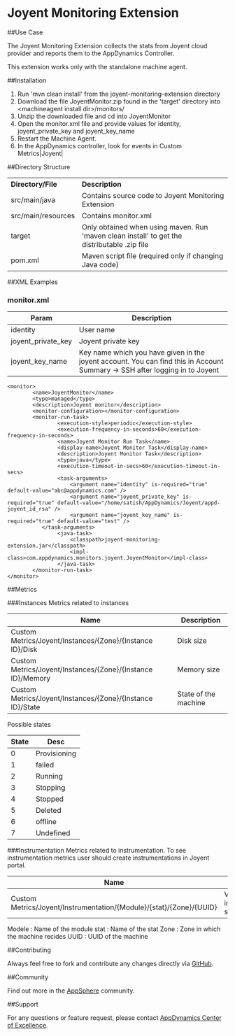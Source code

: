 # Joyent Monitoring Extension  

##Use Case

The Joyent Monitoring Extension collects the stats from Joyent cloud provider and reports them to the AppDynamics Controller.

This extension works only with the standalone machine agent.

##Installation
1. Run 'mvn clean install' from the joyent-monitoring-extension directory
2. Download the file JoyentMonitor.zip found in the 'target' directory into \<machineagent install dir\>/monitors/
3. Unzip the downloaded file and cd into JoyentMonitor
4. Open the monitor.xml file and provide values for identity, joyent_private_key and joyent_key_name
5. Restart the Machine Agent.
6. In the AppDynamics controller, look for events in Custom Metrics|Joyent|

##Directory Structure

<table><tbody>
<tr>
<th align="left"> Directory/File </th>
<th align="left"> Description </th>
</tr>
<tr>
<td class='confluenceTd'> src/main/java </td>
<td class='confluenceTd'> Contains source code to Joyent Monitoring Extension  </td>
</tr>
<tr>
<td class='confluenceTd'> src/main/resources </td>
<td class='confluenceTd'> Contains monitor.xml </td>
</tr>
<tr>
<td class='confluenceTd'> target </td>
<td class='confluenceTd'> Only obtained when using maven. Run 'maven clean install' to get the distributable .zip file </td>
</tr>
<tr>
<td class='confluenceTd'> pom.xml </td>
<td class='confluenceTd'> Maven script file (required only if changing Java code) </td>
</tr>
</tbody>
</table>

##XML Examples

###  monitor.xml


| Param | Description |
| ----- | ----- |
| identity | User name  |
| joyent_private_key | Joyent private key |
| joyent_key_name | Key name which you have given in the joyent account. You can find this in Account Summary -> SSH after logging in to Joyent |

~~~~
<monitor>
        <name>JoyentMonitor</name>
        <type>managed</type>
        <description>Joyent monitor</description>
        <monitor-configuration></monitor-configuration>
        <monitor-run-task>
                <execution-style>periodic</execution-style>
                <execution-frequency-in-seconds>60</execution-frequency-in-seconds>
                <name>Joyent Monitor Run Task</name>
                <display-name>Joyent Monitor Task</display-name>
                <description>Joyent Monitor Task</description>
                <type>java</type>
                <execution-timeout-in-secs>60</execution-timeout-in-secs>
                <task-arguments>
                    <argument name="identity" is-required="true" default-value="abc@appdynamics.com" />
                    <argument name="joyent_private_key" is-required="true" default-value="/home/satish/AppDynamics/Joyent/appd-joyent_id_rsa" />
                    <argument name="joyent_key_name" is-required="true" default-value="test" />
	       </task-arguments>
                <java-task>
                    <classpath>joyent-monitoring-extension.jar</classpath>
                    <impl-class>com.appdynamics.monitors.joyent.JoyentMonitor</impl-class>
                </java-task>
        </monitor-run-task>
</monitor>
~~~~

##Metrics

###Instances
Metrics related to instances

| Name | Description |
| ----- | ----- |
| Custom Metrics/Joyent/Instances/{Zone}/{Instance ID}/Disk | Disk size  |
| Custom Metrics/Joyent/Instances/{Zone}/{Instance ID}/Memory | Memory size  |
| Custom Metrics/Joyent/Instances/{Zone}/{Instance ID}/State | State of the machine  |

Possible states

| State | Desc |
|----- | ----- |
| 0 | Provisioning |
| 1 | failed |
| 2 | Running |
| 3 | Stopping |
| 4 | Stopped |
| 5 | Deleted |
| 6 | offline |
| 7 | Undefined |


###Instrumentation
Metrics related to instrumentation. To see instrumentation metrics user should create instrumentations in Joyent portal.

| Name | Description |
| ----- | ----- |
| Custom Metrics/Joyent/Instrumentation/{Module}/{stat}/{Zone}/{UUID} | Value of the instrumentation stat  |

Modele : Name of the module
stat : Name of the stat
Zone : Zone in which the machine recides
UUID : UUID of the machine

##Contributing

Always feel free to fork and contribute any changes directly via [GitHub](https://github.com/Appdynamics/joyent-monitoring-extension).

##Community

Find out more in the [AppSphere]() community.

##Support

For any questions or feature request, please contact [AppDynamics Center of Excellence](mailto:ace-request@appdynamics.com).

